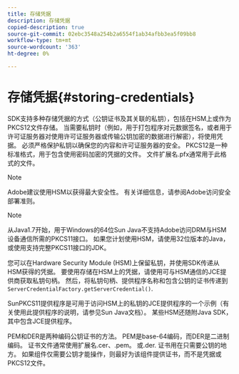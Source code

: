 ```yaml
---
title: 存储凭据
description: 存储凭据
copied-description: true
source-git-commit: 02ebc3548a254b2a6554f1ab34afbb3ea5f09bb8
workflow-type: tm+mt
source-wordcount: '363'
ht-degree: 0%

---
```


# 存储凭据{#storing-credentials}

SDK支持多种存储凭据的方式（公钥证书及其关联的私钥），包括在HSM上或作为PKCS12文件存储。 当需要私钥时（例如，用于打包程序对元数据签名，或者用于许可证服务器对使用许可证服务器或传输公钥加密的数据进行解密），将使用凭据。 必须严格保护私钥以确保您的内容和许可证服务器的安全。 PKCS12是一种标准格式，用于包含使用密码加密的凭据的文件。 文件扩展名.pfx通常用于此格式的文件。

>[!NOTE]
>
>Adobe建议使用HSM以获得最大安全性。 有关详细信息，请参阅Adobe访问安全部署准则。

>[!NOTE]
>
>从Java1.7开始，用于Windows的64位Sun Java不支持Adobe访问DRM与HSM设备通信所需的PKCS11接口。 如果您计划使用HSM，请使用32位版本的Java，或使用支持完整PKCS11接口的JDK。

您可以在Hardware Security Module (HSM)上保留私钥，并使用SDK传递从HSM获得的凭据。 要使用存储在HSM上的凭据，请使用可与HSM通信的JCE提供商获取私钥句柄。 然后，将私钥句柄、提供程序名称和包含公钥的证书传递到 `ServerCredentialFactory.getServerCredential()`.

SunPKCS11提供程序是可用于访问HSM上的私钥的JCE提供程序的一个示例（有关使用此提供程序的说明，请参见Sun Java文档）。 某些HSM还随附Java SDK，其中包含JCE提供程序。

PEM和DER是两种编码公钥证书的方法。 PEM是base-64编码，而DER是二进制编码。 证书文件通常使用扩展名.cer、.pem。 或.der. 证书用在只需要公钥的地方。 如果组件仅需要公钥才能操作，则最好为该组件提供证书，而不是凭据或PKCS12文件。
